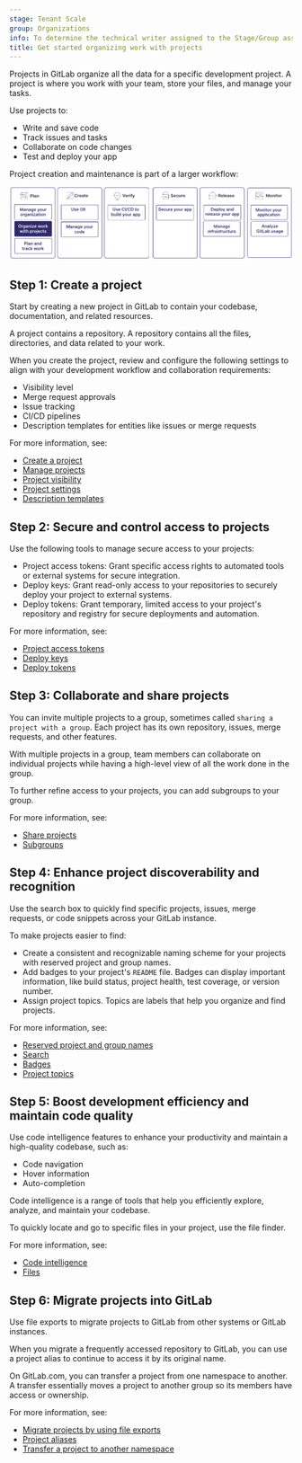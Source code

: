 ```yaml
---
stage: Tenant Scale
group: Organizations
info: To determine the technical writer assigned to the Stage/Group associated with this page, see https://handbook.gitlab.com/handbook/product/ux/technical-writing/#assignments
title: Get started organizing work with projects
---
```


Projects in GitLab organize all the data for a specific development project.
A project is where you work with your team, store your files, and manage your tasks.

Use projects to:

- Write and save code
- Track issues and tasks
- Collaborate on code changes
- Test and deploy your app

Project creation and maintenance is part of a larger workflow:

![Organize work with projects is part of the plan stage in a development workflow.](img/get_started_projects_v16_11.png)

## Step 1: Create a project

Start by creating a new project in GitLab to contain your codebase,
documentation, and related resources.

A project contains a repository. A repository contains all the files,
directories, and data related to your work.

When you create the project, review and configure the following settings to align with your development workflow and collaboration requirements:

- Visibility level
- Merge request approvals
- Issue tracking
- CI/CD pipelines
- Description templates for entities like issues or merge requests

For more information, see:

- [Create a project](../project/index.md)
- [Manage projects](../project/working_with_projects.md)
- [Project visibility](../public_access.md)
- [Project settings](../project/settings/index.md)
- [Description templates](../project/description_templates.md)

## Step 2: Secure and control access to projects

Use the following tools to manage secure access to your projects:

- Project access tokens: Grant specific access rights to automated tools or external systems for secure integration.
- Deploy keys: Grant read-only access to your repositories to securely deploy your project to external systems.
- Deploy tokens: Grant temporary, limited access to your project's repository and registry for secure deployments and automation.

For more information, see:

- [Project access tokens](../project/settings/project_access_tokens.md)
- [Deploy keys](../project/deploy_keys/index.md)
- [Deploy tokens](../project/deploy_tokens/index.md)

## Step 3: Collaborate and share projects

You can invite multiple projects to a group, sometimes called
`sharing a project with a group`. Each project has its own repository,
issues, merge requests, and other features.

With multiple projects in a group, team members can collaborate on individual
projects while having a high-level view of all the work done in the group.

To further refine access to your projects, you can add subgroups to
your group.

For more information, see:

- [Share projects](../project/members/sharing_projects_groups.md)
- [Subgroups](../group/subgroups/index.md)

## Step 4: Enhance project discoverability and recognition

Use the search box to quickly find specific projects,
issues, merge requests, or code snippets across your GitLab instance.

To make projects easier to find:

- Create a consistent and recognizable naming scheme for your projects with reserved project and group names.
- Add badges to your project's `README` file. Badges can display important information,
like build status, project health, test coverage, or version number.
- Assign project topics. Topics are labels that help you organize and find projects.

For more information, see:

- [Reserved project and group names](../reserved_names.md)
- [Search](../search/index.md)
- [Badges](../project/badges.md)
- [Project topics](../project/project_topics.md)

## Step 5: Boost development efficiency and maintain code quality

Use code intelligence features to enhance your productivity and
maintain a high-quality codebase, such as:

- Code navigation
- Hover information
- Auto-completion

Code intelligence is a range of tools
that help you efficiently explore, analyze, and maintain your codebase.

To quickly locate and go to specific files in your project,
use the file finder.

For more information, see:

- [Code intelligence](../project/code_intelligence.md)
- [Files](../project/repository/files/index.md)

## Step 6: Migrate projects into GitLab

Use file exports to migrate projects to GitLab from other systems or GitLab instances.

When you migrate a frequently accessed repository to GitLab, you can use a project alias to
continue to access it by its original name.

On GitLab.com, you can transfer a project from one namespace to another.
A transfer essentially moves a project to another group
so its members have access or ownership.

For more information, see:

- [Migrate projects by using file exports](../project/import/index.md)
- [Project aliases](../project/working_with_projects.md#project-aliases)
- [Transfer a project to another namespace](../project/settings/migrate_projects.md)
